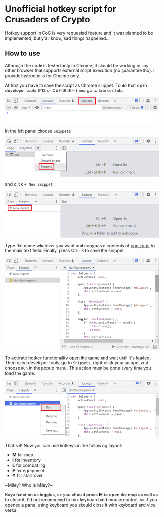 # Unofficial hotkey script for Crusaders of Crypto

Hotkey support in CoC is very requested feature and it was planned to be implemented, but y'all know, sad things happened...

## How to use

Although the code is tested only in Chrome, it should be working in any other browser that supports external script execution (no guarantee tho). I provide instructions for Chrome only.

At first you have to save the script as Chrome snippet. To do that open developer tools (F12 or Ctrl+Shift+I) and go to `Sources` tab.

![step 1](/pics/step01.png)

In the left panel choose `Snippets`

![step 2](/pics/step02.png)

and click `+ New snippet`

![step 3](/pics/step03.png)

Type the name whatever you want and copypaste contents of [coc-hk.js](coc-hk.js) to the main text field. Finally, press Ctrl+S to save the snippet.

![step 4](/pics/step04.png)

To activate hotkey functionality open the game and wait until it's loaded. Then open developer tools, go to `Snippets`, right-click your snippet and choose `Run` in the popup menu. This action must be done every time you load the game.

![step 5](/pics/step05.png)

That's it! Now you can use hotkeys in the following layout:
  * **M** for map
  * **I** for inventory
  * **L** for combat log
  * **E** for equipment
  * **Y** for start over

~Miley? Who is Miley?~

Keys function as toggles, so you should press **M** to open the map as well as to close it. I'd not recommend to mix keyboard and mouse control, so if you opened a panel using keyboard you should close it with keyboard and vice versa.

